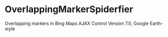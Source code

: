 OverlappingMarkerSpiderfier
===========================

Overlapping markers in Bing Maps AJAX Control Version 7.0, Google Earth-style 
